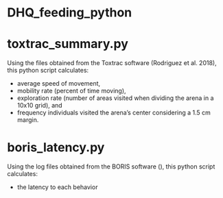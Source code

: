 # DHQ_feeding_python


# toxtrac_summary.py 

Using the files obtained from the Toxtrac software (Rodriguez et al. 2018), this python script calculates:
* average speed of movement, 
* mobility rate (percent of time moving), 
* exploration rate (number of areas visited when dividing the arena in a 10x10 grid), and 
* frequency individuals visited the arena’s center considering a 1.5 cm margin.


# boris_latency.py

Using the log files obtained from the BORIS software (), this python script calculates:
* the latency to each behavior
